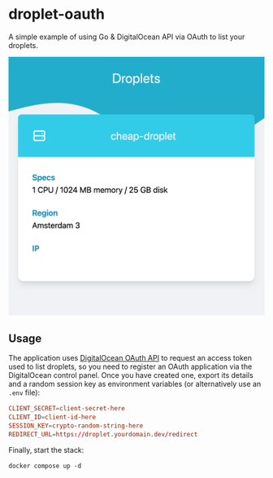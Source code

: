 # droplet-oauth

A simple example of using Go & DigitalOcean API via OAuth to list your droplets.

![Screenshot](/docs/screenshot.png)

## Usage

The application uses [DigitalOcean OAuth API](https://docs.digitalocean.com/reference/api/oauth-api/) to request an access token used to list droplets, so you need to register an OAuth application via the DigitalOcean control panel. Once you have created one, export its details and a random session key as environment variables (or alternatively use an `.env` file):

```conf
CLIENT_SECRET=client-secret-here
CLIENT_ID=client-id-here
SESSION_KEY=crypto-random-string-here
REDIRECT_URL=https://droplet.yourdomain.dev/redirect
```

Finally, start the stack:

```
docker compose up -d
```

